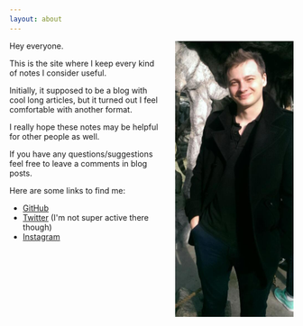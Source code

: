 ```yaml
---
layout: about
---
```

<img style="padding-left:30px; float:right; width:210px;" src="/assets/img/me.jpg" />

Hey everyone.

This is the site where I keep every kind of notes I consider useful.

Initially, it supposed to be a blog with cool long articles, but it turned out I feel comfortable with another format.

I really hope these notes may be helpful for other people as well.


If you have any questions/suggestions feel free to leave a comments in blog posts.

Here are some links to find me:

- <a target="_blank" href="https://github.com/KryDos">GitHub</a>
- <a target="_blank" href="https://twitter.com/KryDos_">Twitter</a> (I'm not super active there though)
- <a target="_blank" href="https://www.instagram.com/ruslan_bekenev/">Instagram</a>

